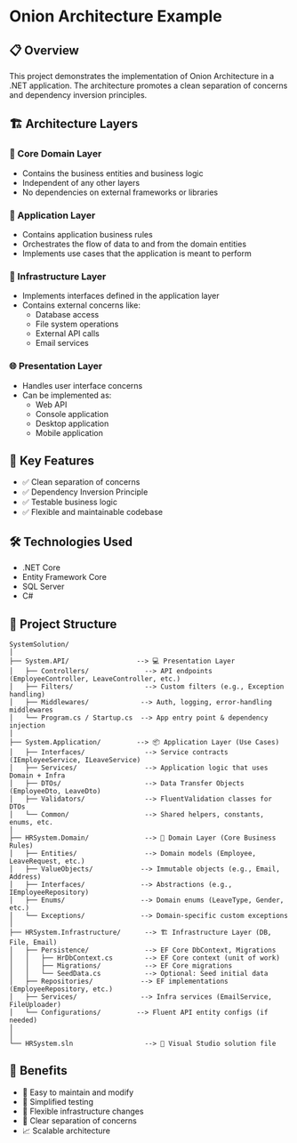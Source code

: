 #  Onion Architecture Example

## 📋 Overview
This project demonstrates the implementation of Onion Architecture in a .NET application. The architecture promotes a clean separation of concerns and dependency inversion principles.

## 🏗️ Architecture Layers

### 🎯 Core Domain Layer
- Contains the business entities and business logic
- Independent of any other layers
- No dependencies on external frameworks or libraries

### 🔄 Application Layer
- Contains application business rules
- Orchestrates the flow of data to and from the domain entities
- Implements use cases that the application is meant to perform

### 🔌 Infrastructure Layer
- Implements interfaces defined in the application layer
- Contains external concerns like:
  - Database access
  - File system operations
  - External API calls
  - Email services

### 🌐 Presentation Layer
- Handles user interface concerns
- Can be implemented as:
  - Web API
  - Console application
  - Desktop application
  - Mobile application

## 🚀 Key Features
- ✅ Clean separation of concerns
- ✅ Dependency Inversion Principle
- ✅ Testable business logic
- ✅ Flexible and maintainable codebase


## 🛠️ Technologies Used
- .NET Core
- Entity Framework Core
- SQL Server
- C#

## 📁 Project Structure
```
SystemSolution/
│
├── System.API/                 --> 💻 Presentation Layer
│   ├── Controllers/              --> API endpoints (EmployeeController, LeaveController, etc.)
│   ├── Filters/                  --> Custom filters (e.g., Exception handling)
│   ├── Middlewares/             --> Auth, logging, error-handling middlewares
│   └── Program.cs / Startup.cs  --> App entry point & dependency injection
│
├── System.Application/         --> 📦 Application Layer (Use Cases)
│   ├── Interfaces/               --> Service contracts (IEmployeeService, ILeaveService)
│   ├── Services/                 --> Application logic that uses Domain + Infra
│   ├── DTOs/                     --> Data Transfer Objects (EmployeeDto, LeaveDto)
│   ├── Validators/               --> FluentValidation classes for DTOs
│   └── Common/                   --> Shared helpers, constants, enums, etc.
│
├── HRSystem.Domain/              --> 🧠 Domain Layer (Core Business Rules)
│   ├── Entities/                 --> Domain models (Employee, LeaveRequest, etc.)
│   ├── ValueObjects/            --> Immutable objects (e.g., Email, Address)
│   ├── Interfaces/              --> Abstractions (e.g., IEmployeeRepository)
│   ├── Enums/                   --> Domain enums (LeaveType, Gender, etc.)
│   └── Exceptions/              --> Domain-specific custom exceptions
│
├── HRSystem.Infrastructure/      --> 🏗️ Infrastructure Layer (DB, File, Email)
│   ├── Persistence/              --> EF Core DbContext, Migrations
│   │   ├── HrDbContext.cs        --> EF Core context (unit of work)
│   │   ├── Migrations/           --> EF Core migrations
│   │   └── SeedData.cs           --> Optional: Seed initial data
│   ├── Repositories/            --> EF implementations (EmployeeRepository, etc.)
│   ├── Services/                --> Infra services (EmailService, FileUploader)
│   └── Configurations/         --> Fluent API entity configs (if needed)
│
│
└── HRSystem.sln                  --> 🔗 Visual Studio solution file

```

## 🎯 Benefits
- 🔄 Easy to maintain and modify
- 🧪 Simplified testing
- 🔌 Flexible infrastructure changes
- 🎨 Clear separation of concerns
- 📈 Scalable architecture


